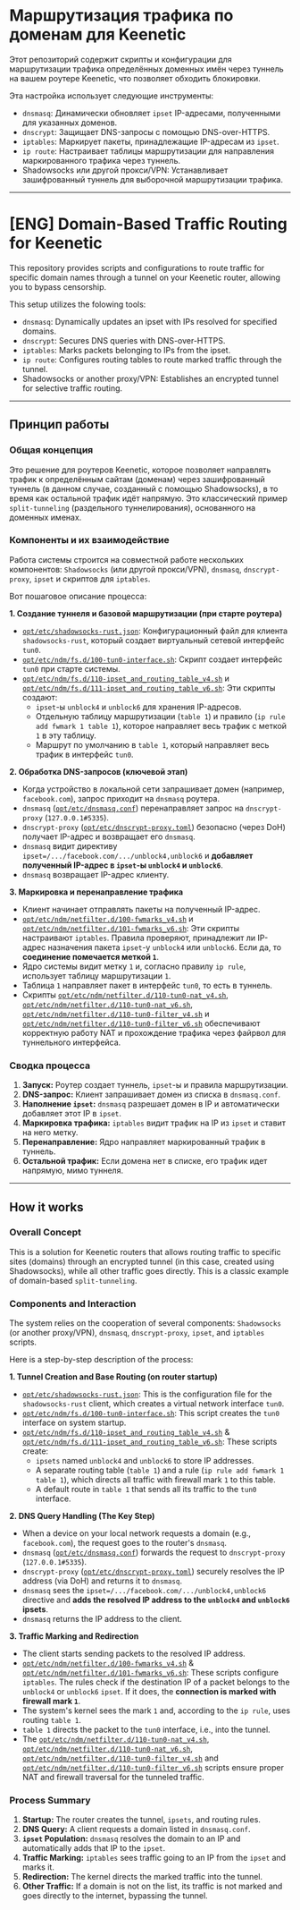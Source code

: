# Маршрутизация трафика по доменам для Keenetic

Этот репозиторий содержит скрипты и конфигурации для маршрутизации трафика определённых доменных имён через туннель на вашем роутере Keenetic, что позволяет обходить блокировки.

Эта настройка использует следующие инструменты:

- `dnsmasq`: Динамически обновляет `ipset` IP-адресами, полученными для указанных доменов.
- `dnscrypt`: Защищает DNS-запросы с помощью DNS-over-HTTPS.
- `iptables`: Маркирует пакеты, принадлежащие IP-адресам из `ipset`.
- `ip route`: Настраивает таблицы маршрутизации для направления маркированного трафика через туннель.
- Shadowsocks или другой прокси/VPN: Устанавливает зашифрованный туннель для выборочной маршрутизации трафика.

---

# [ENG] Domain-Based Traffic Routing for Keenetic

This repository provides scripts and configurations to route traffic for specific domain names through a tunnel on your Keenetic router, allowing you to bypass censorship.

This setup utilizes the folowing tools:

- `dnsmasq`: Dynamically updates an ipset with IPs resolved for specified domains.
- `dnscrypt`: Secures DNS queries with DNS-over-HTTPS.
- `iptables`: Marks packets belonging to IPs from the ipset.
- `ip route`: Configures routing tables to route marked traffic through the tunnel.
- Shadowsocks or another proxy/VPN: Establishes an encrypted tunnel for selective traffic routing.

---
## Принцип работы

### Общая концепция

Это решение для роутеров Keenetic, которое позволяет направлять трафик к определённым сайтам (доменам) через зашифрованный туннель (в данном случае, созданный с помощью Shadowsocks), в то время как остальной трафик идёт напрямую. Это классический пример `split-tunneling` (раздельного туннелирования), основанного на доменных именах.

### Компоненты и их взаимодействие

Работа системы строится на совместной работе нескольких компонентов: `Shadowsocks` (или другой прокси/VPN), `dnsmasq`, `dnscrypt-proxy`, `ipset` и скриптов для `iptables`.

Вот пошаговое описание процесса:

**1. Создание туннеля и базовой маршрутизации (при старте роутера)**

*   [`opt/etc/shadowsocks-rust.json`](opt/etc/shadowsocks-rust.json): Конфигурационный файл для клиента `shadowsocks-rust`, который создает виртуальный сетевой интерфейс `tun0`.
*   [`opt/etc/ndm/fs.d/100-tun0-interface.sh`](opt/etc/ndm/fs.d/100-tun0-interface.sh): Скрипт создает интерфейс `tun0` при старте системы.
*   [`opt/etc/ndm/fs.d/110-ipset_and_routing_table_v4.sh`](opt/etc/ndm/fs.d/110-ipset_and_routing_table_v4.sh) и [`opt/etc/ndm/fs.d/111-ipset_and_routing_table_v6.sh`](opt/etc/ndm/fs.d/111-ipset_and_routing_table_v6.sh): Эти скрипты создают:
    *   `ipset`-ы `unblock4` и `unblock6` для хранения IP-адресов.
    *   Отдельную таблицу маршрутизации (`table 1`) и правило (`ip rule add fwmark 1 table 1`), которое направляет весь трафик с меткой `1` в эту таблицу.
    *   Маршрут по умолчанию в `table 1`, который направляет весь трафик в интерфейс `tun0`.

**2. Обработка DNS-запросов (ключевой этап)**

*   Когда устройство в локальной сети запрашивает домен (например, `facebook.com`), запрос приходит на `dnsmasq` роутера.
*   `dnsmasq` ([`opt/etc/dnsmasq.conf`](opt/etc/dnsmasq.conf)) перенаправляет запрос на `dnscrypt-proxy` (`127.0.0.1#5335`).
*   `dnscrypt-proxy` ([`opt/etc/dnscrypt-proxy.toml`](opt/etc/dnscrypt-proxy.toml)) безопасно (через DoH) получает IP-адрес и возвращает его `dnsmasq`.
*   `dnsmasq` видит директиву `ipset=/.../facebook.com/.../unblock4,unblock6` и **добавляет полученный IP-адрес в `ipset`-ы `unblock4` и `unblock6`**.
*   `dnsmasq` возвращает IP-адрес клиенту.

**3. Маркировка и перенаправление трафика**

*   Клиент начинает отправлять пакеты на полученный IP-адрес.
*   [`opt/etc/ndm/netfilter.d/100-fwmarks_v4.sh`](opt/etc/ndm/netfilter.d/100-fwmarks_v4.sh) и [`opt/etc/ndm/netfilter.d/101-fwmarks_v6.sh`](opt/etc/ndm/netfilter.d/101-fwmarks_v6.sh): Эти скрипты настраивают `iptables`. Правила проверяют, принадлежит ли IP-адрес назначения пакета `ipset`-у `unblock4` или `unblock6`. Если да, то **соединение помечается меткой `1`**.
*   Ядро системы видит метку `1` и, согласно правилу `ip rule`, использует таблицу маршрутизации `1`.
*   Таблица `1` направляет пакет в интерфейс `tun0`, то есть в туннель.
*   Скрипты [`opt/etc/ndm/netfilter.d/110-tun0-nat_v4.sh`](opt/etc/ndm/netfilter.d/110-tun0-nat_v4.sh), [`opt/etc/ndm/netfilter.d/110-tun0-nat_v6.sh`](opt/etc/ndm/netfilter.d/110-tun0-nat_v6.sh), [`opt/etc/ndm/netfilter.d/110-tun0-filter_v4.sh`](opt/etc/ndm/netfilter.d/110-tun0-filter_v4.sh) и [`opt/etc/ndm/netfilter.d/110-tun0-filter_v6.sh`](opt/etc/ndm/netfilter.d/110-tun0-filter_v6.sh) обеспечивают корректную работу NAT и прохождение трафика через файрвол для туннельного интерфейса.

### Сводка процесса

1.  **Запуск:** Роутер создает туннель, `ipset`-ы и правила маршрутизации.
2.  **DNS-запрос:** Клиент запрашивает домен из списка в `dnsmasq.conf`.
3.  **Наполнение `ipset`:** `dnsmasq` разрешает домен в IP и автоматически добавляет этот IP в `ipset`.
4.  **Маркировка трафика:** `iptables` видит трафик на IP из `ipset` и ставит на него метку.
5.  **Перенаправление:** Ядро направляет маркированный трафик в туннель.
6.  **Остальной трафик:** Если домена нет в списке, его трафик идет напрямую, мимо туннеля.

---
## How it works

### Overall Concept

This is a solution for Keenetic routers that allows routing traffic to specific sites (domains) through an encrypted tunnel (in this case, created using Shadowsocks), while all other traffic goes directly. This is a classic example of domain-based `split-tunneling`.

### Components and Interaction

The system relies on the cooperation of several components: `Shadowsocks` (or another proxy/VPN), `dnsmasq`, `dnscrypt-proxy`, `ipset`, and `iptables` scripts.

Here is a step-by-step description of the process:

**1. Tunnel Creation and Base Routing (on router startup)**

*   [`opt/etc/shadowsocks-rust.json`](opt/etc/shadowsocks-rust.json): This is the configuration file for the `shadowsocks-rust` client, which creates a virtual network interface `tun0`.
*   [`opt/etc/ndm/fs.d/100-tun0-interface.sh`](opt/etc/ndm/fs.d/100-tun0-interface.sh): This script creates the `tun0` interface on system startup.
*   [`opt/etc/ndm/fs.d/110-ipset_and_routing_table_v4.sh`](opt/etc/ndm/fs.d/110-ipset_and_routing_table_v4.sh) & [`opt/etc/ndm/fs.d/111-ipset_and_routing_table_v6.sh`](opt/etc/ndm/fs.d/111-ipset_and_routing_table_v6.sh): These scripts create:
    *   `ipsets` named `unblock4` and `unblock6` to store IP addresses.
    *   A separate routing table (`table 1`) and a rule (`ip rule add fwmark 1 table 1`), which directs all traffic with firewall mark `1` to this table.
    *   A default route in `table 1` that sends all its traffic to the `tun0` interface.

**2. DNS Query Handling (The Key Step)**

*   When a device on your local network requests a domain (e.g., `facebook.com`), the request goes to the router's `dnsmasq`.
*   `dnsmasq` ([`opt/etc/dnsmasq.conf`](opt/etc/dnsmasq.conf)) forwards the request to `dnscrypt-proxy` (`127.0.0.1#5335`).
*   `dnscrypt-proxy` ([`opt/etc/dnscrypt-proxy.toml`](opt/etc/dnscrypt-proxy.toml)) securely resolves the IP address (via DoH) and returns it to `dnsmasq`.
*   `dnsmasq` sees the `ipset=/.../facebook.com/.../unblock4,unblock6` directive and **adds the resolved IP address to the `unblock4` and `unblock6` ipsets**.
*   `dnsmasq` returns the IP address to the client.

**3. Traffic Marking and Redirection**

*   The client starts sending packets to the resolved IP address.
*   [`opt/etc/ndm/netfilter.d/100-fwmarks_v4.sh`](opt/etc/ndm/netfilter.d/100-fwmarks_v4.sh) & [`opt/etc/ndm/netfilter.d/101-fwmarks_v6.sh`](opt/etc/ndm/netfilter.d/101-fwmarks_v6.sh): These scripts configure `iptables`. The rules check if the destination IP of a packet belongs to the `unblock4` or `unblock6` `ipset`. If it does, the **connection is marked with firewall mark `1`**.
*   The system's kernel sees the mark `1` and, according to the `ip rule`, uses routing `table 1`.
*   `table 1` directs the packet to the `tun0` interface, i.e., into the tunnel.
*   The [`opt/etc/ndm/netfilter.d/110-tun0-nat_v4.sh`](opt/etc/ndm/netfilter.d/110-tun0-nat_v4.sh), [`opt/etc/ndm/netfilter.d/110-tun0-nat_v6.sh`](opt/etc/ndm/netfilter.d/110-tun0-nat_v6.sh), [`opt/etc/ndm/netfilter.d/110-tun0-filter_v4.sh`](opt/etc/ndm/netfilter.d/110-tun0-filter_v4.sh) and [`opt/etc/ndm/netfilter.d/110-tun0-filter_v6.sh`](opt/etc/ndm/netfilter.d/110-tun0-filter_v6.sh) scripts ensure proper NAT and firewall traversal for the tunneled traffic.

### Process Summary

1.  **Startup:** The router creates the tunnel, `ipsets`, and routing rules.
2.  **DNS Query:** A client requests a domain listed in `dnsmasq.conf`.
3.  **`ipset` Population:** `dnsmasq` resolves the domain to an IP and automatically adds that IP to the `ipset`.
4.  **Traffic Marking:** `iptables` sees traffic going to an IP from the `ipset` and marks it.
5.  **Redirection:** The kernel directs the marked traffic into the tunnel.
6.  **Other Traffic:** If a domain is not on the list, its traffic is not marked and goes directly to the internet, bypassing the tunnel.
